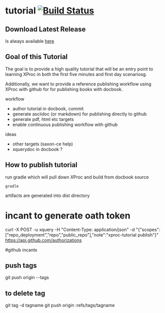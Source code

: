 # tutorial [![Build Status](https://magnum.travis-ci.com/xquery/xproc-tutorial.svg?token=UNXhdYp7dYgp5Vyh8ZNz&branch=master)](https://magnum.travis-ci.com/xquery/xproc-tutorial)

## Download Latest Release

Is always available [here](https://github.com/xquery/xproc-tutorial/releases/latest)

## Goal of this Tutorial

The goal is to provide a high quality tutorial that will be an entry point to learning XProc in both the first five minutes and first day scenariosg. 

Additionally, we want to provide a reference publishing workflow using XProc with github for for publishing books with docbook.

workflow
* author tutorial in docbook, commit
* generate asciidoc (or markdown) for publishing directly to github
* generate pdf, html etc targets 
* enable continuous publishing workflow with github

ideas
* other targets (saxon-ce help)
* xquerydoc in docbook ?

## How to publish tutorial

run gradle which will pull down XProc and build from docbook source

```gradle```

artifacts are generated into dist directory

# incant to generate oath token
curl -X POST -u xquery -H "Content-Type: application/json" -d "{\"scopes\":[\"repo_deployment\",\"repo\",\"public_repo\"],\"note\":\"xproc-tutorial publish\"}" https://api.github.com/authorizations

#github incants

## push tags
git push origin --tags

## to delete tag
git tag -d tagname
git push origin :refs/tags/tagname
